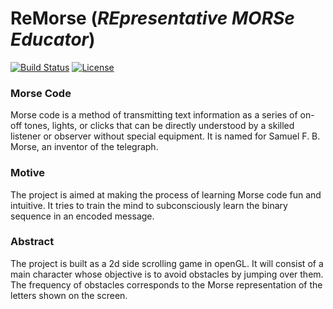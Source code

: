 # ReMorse  (_REpresentative MORSe Educator_)
[![Build Status](https://travis-ci.com/RaghavaDhanya/ReMorse.svg?token=ZdVZPoHAtDUzhsKvcU44&branch=master)](https://travis-ci.com/RaghavaDhanya/ReMorse)
[![License](https://img.shields.io/badge/license-MIT%20License-blue.svg)](https://github.com/RaghavaDhanya/ReMorse/blob/master/LICENSE)
### Morse Code 

Morse code is a method of transmitting text information as a series of on-off tones, lights, or clicks that can be directly understood by a skilled listener or observer without special equipment. It is named for Samuel F. B. Morse, an inventor of the telegraph. 

### Motive 

The project is aimed at making the process of learning Morse code fun and intuitive. It tries to train the mind to subconsciously learn the binary sequence in an encoded message. 

### Abstract 

The project is built as a 2d side scrolling game in openGL. It will consist of a main character whose objective is to avoid obstacles by jumping over them. The frequency of obstacles corresponds to the Morse representation of the letters shown on the screen. 
